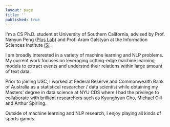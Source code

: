 ```yaml
---
layout: page
title: ''
published: true
---
```


I'm a CS Ph.D. student at University of Southern California, advised by Prof. Nanyun Peng ([Plus Lab](https://vnpeng.net/)) and Prof. Aram Galstyan at the Information Sciences Institute _[ISI](https://www.isi.edu/people/galstyan/about)_.

I am broadly interested in a variety of machine learning and NLP problems. My current work focuses on leveraging cutting-edge machine learning models to extract events and understnd their relations within large amount of text data.

Prior to joining USC, I worked at Federal Reserve and Commonwealth Bank of Australia as a statistical researcher / data scientist while obtaining my Masters' degree in data science at NYU CDS where I had the privilege to collaborate with brilliant researchers such as Kyunghyun Cho, Michael Gill and Arthur Spirling.

Outside of machine learning and NLP research, I enjoy playing all kinds of sports games.
